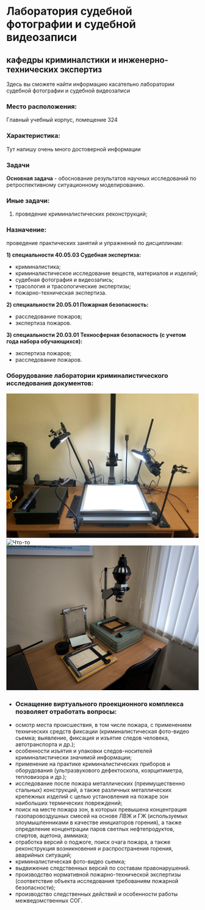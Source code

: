 # Лаборатория судебной фотографии и судебной видеозаписи
## кафедры криминалстики и инженерно-технических экспертиз
Здесь вы сможете найти информацию касательно лаборатории судебной фотографии и судебной видеозаписи
### Место расположения:
Главный учебный корпус, помещение 324 
### Характеристика: 
Тут напишу очень много достоверной информации 
### Задачи
**Основная задача** - обоснование результатов научных исследований по ретроспективному ситуационному моделированию. 

### Иные задачи:
1) проведение криминалистических реконструкций;

### Назначение: 
проведение практических занятий и упражнений по дисциплинам: 

**1) специальности 40.05.03 Судебная экспертиза:**
- криминалистика;
- криминалистическое исследование веществ, материалов и изделий;
- судебная фотография и видеозапись;
- трасология и трасологические экспертизы;
- пожарно-техническая экспертиза.

**2) специальности 20.05.01 Пожарная безопасность:**
- расследование пожаров;
- экспертиза пожаров.

**3) специальности 20.03.01 Техносферная безопасность (с учетом года набора обучающихся):**
- экспертиза пожаров;
- расследование пожаров.


### Оборудование лаборатории криминалистического исследования документов:
![Что-то](IMG-20210813-WA0016.jpg "Место проведения пожароопасных работ")
![Что-то](IMG_20230406_132248.jpg "Место проведения пожароопасных работ")
![Что-то](IMG_20240216_102912.jpg "Место проведения пожароопасных работ")

- ### Оснащение виртуального проекционного комплекса позволяет отработать вопросы:
- осмотр места происшествия, в том числе пожара, с применением технических средств фиксации (криминалистическая фото-видео сьемка; выявление, фиксация и изъятие следов человека, автотранспорта и др.);
- особенности изъятия и упаковки следов-носителей криминалистически значимой информации;
- применение на практике криминалистических приборов и оборудования (ультразвукового дефектоскопа, коэрцитиметра, тепловизора и др.);
- исследование после пожара металлических (преимущественно стальных) конструкций, а также различных металлических крепежных изделий с целью установления на пожаре зон наибольших термических повреждений;
- поиск на месте пожара зон, в которых превышена концентрация газопаровоздушных смесей на основе ЛВЖ и ГЖ (используемых злоумышленниками в качестве инициаторов горения), а также определение концентрации паров светлых нефтепродуктов, спиртов, ацетона, аммиака;
- отработка версий о поджоге, поиск очага пожара, а также реконструкция возникновения и распространения горения, аварийных ситуаций;
- криминалистическая фото-видео сьемка;
- выдвижение следственных версий по составам правонарушений.
- производство нормативной пожарно-технической экспертизы (соответствие объекта исследования требованиям пожарной безопасности);
- производство следственных действий и особенности работы межведомственных СОГ.
